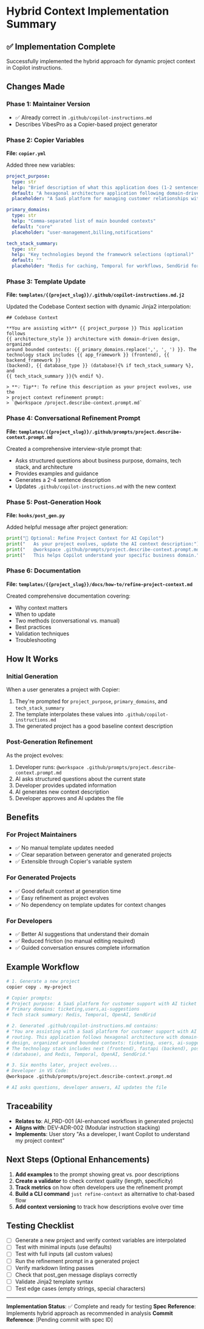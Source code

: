 # Hybrid Context Implementation Summary

## ✅ Implementation Complete

Successfully implemented the hybrid approach for dynamic project context in Copilot instructions.

## Changes Made

### Phase 1: Maintainer Version
- ✅ Already correct in `.github/copilot-instructions.md`
- Describes VibesPro as a Copier-based project generator

### Phase 2: Copier Variables

**File: `copier.yml`**

Added three new variables:

```yaml
project_purpose:
  type: str
  help: "Brief description of what this application does (1-2 sentences)"
  default: "A hexagonal architecture application following domain-driven design principles"
  placeholder: "A SaaS platform for managing customer relationships with advanced analytics"

primary_domains:
  type: str
  help: "Comma-separated list of main bounded contexts"
  default: "core"
  placeholder: "user-management,billing,notifications"

tech_stack_summary:
  type: str
  help: "Key technologies beyond the framework selections (optional)"
  default: ""
  placeholder: "Redis for caching, Temporal for workflows, SendGrid for emails"
```

### Phase 3: Template Update

**File: `templates/{{project_slug}}/.github/copilot-instructions.md.j2`**

Updated the Codebase Context section with dynamic Jinja2 interpolation:

```jinja
## Codebase Context

**You are assisting with** {{ project_purpose }} This application follows
{{ architecture_style }} architecture with domain-driven design, organized
around bounded contexts: {{ primary_domains.replace(',', ', ') }}. The
technology stack includes {{ app_framework }} (frontend), {{ backend_framework }}
(backend), {{ database_type }} (database){% if tech_stack_summary %}, and
{{ tech_stack_summary }}{% endif %}.

> **💡 Tip**: To refine this description as your project evolves, use the
> project context refinement prompt:
> `@workspace /project.describe-context.prompt.md`
```

### Phase 4: Conversational Refinement Prompt

**File: `templates/{{project_slug}}/.github/prompts/project.describe-context.prompt.md`**

Created a comprehensive interview-style prompt that:
- Asks structured questions about business purpose, domains, tech stack, and architecture
- Provides examples and guidance
- Generates a 2-4 sentence description
- Updates `.github/copilot-instructions.md` with the new context

### Phase 5: Post-Generation Hook

**File: `hooks/post_gen.py`**

Added helpful message after project generation:

```python
print("📝 Optional: Refine Project Context for AI Copilot")
print("   As your project evolves, update the AI context description:")
print("   @workspace .github/prompts/project.describe-context.prompt.md")
print("   This helps Copilot understand your specific business domain.")
```

### Phase 6: Documentation

**File: `templates/{{project_slug}}/docs/how-to/refine-project-context.md`**

Created comprehensive documentation covering:
- Why context matters
- When to update
- Two methods (conversational vs. manual)
- Best practices
- Validation techniques
- Troubleshooting

## How It Works

### Initial Generation

When a user generates a project with Copier:

1. They're prompted for `project_purpose`, `primary_domains`, and `tech_stack_summary`
2. The template interpolates these values into `.github/copilot-instructions.md`
3. The generated project has a good baseline context description

### Post-Generation Refinement

As the project evolves:

1. Developer runs: `@workspace .github/prompts/project.describe-context.prompt.md`
2. AI asks structured questions about the current state
3. Developer provides updated information
4. AI generates new context description
5. Developer approves and AI updates the file

## Benefits

### For Project Maintainers
- ✅ No manual template updates needed
- ✅ Clear separation between generator and generated projects
- ✅ Extensible through Copier's variable system

### For Generated Projects
- ✅ Good default context at generation time
- ✅ Easy refinement as project evolves
- ✅ No dependency on template updates for context changes

### For Developers
- ✅ Better AI suggestions that understand their domain
- ✅ Reduced friction (no manual editing required)
- ✅ Guided conversation ensures complete information

## Example Workflow

```bash
# 1. Generate a new project
copier copy . my-project

# Copier prompts:
# Project purpose: A SaaS platform for customer support with AI ticket routing
# Primary domains: ticketing,users,ai-suggestions
# Tech stack summary: Redis, Temporal, OpenAI, SendGrid

# 2. Generated .github/copilot-instructions.md contains:
# "You are assisting with a SaaS platform for customer support with AI ticket
# routing. This application follows hexagonal architecture with domain-driven
# design, organized around bounded contexts: ticketing, users, ai-suggestions.
# The technology stack includes next (frontend), fastapi (backend), postgresql
# (database), and Redis, Temporal, OpenAI, SendGrid."

# 3. Six months later, project evolves...
# Developer in VS Code:
@workspace .github/prompts/project.describe-context.prompt.md

# AI asks questions, developer answers, AI updates the file
```

## Traceability

- **Relates to**: AI_PRD-001 (AI-enhanced workflows in generated projects)
- **Aligns with**: DEV-ADR-002 (Modular instruction stacking)
- **Implements**: User story "As a developer, I want Copilot to understand my project context"

## Next Steps (Optional Enhancements)

1. **Add examples** to the prompt showing great vs. poor descriptions
2. **Create a validator** to check context quality (length, specificity)
3. **Track metrics** on how often developers use the refinement prompt
4. **Build a CLI command** `just refine-context` as alternative to chat-based flow
5. **Add context versioning** to track how descriptions evolve over time

## Testing Checklist

- [ ] Generate a new project and verify context variables are interpolated
- [ ] Test with minimal inputs (use defaults)
- [ ] Test with full inputs (all custom values)
- [ ] Run the refinement prompt in a generated project
- [ ] Verify markdown linting passes
- [ ] Check that post_gen message displays correctly
- [ ] Validate Jinja2 template syntax
- [ ] Test edge cases (empty strings, special characters)

---

**Implementation Status**: ✅ Complete and ready for testing
**Spec Reference**: Implements hybrid approach as recommended in analysis
**Commit Reference**: [Pending commit with spec ID]
